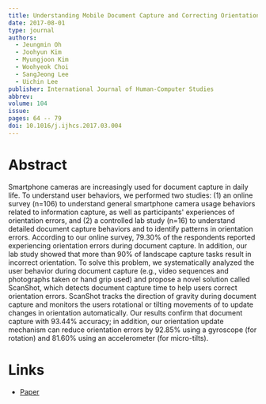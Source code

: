 ```yaml
---
title: Understanding Mobile Document Capture and Correcting Orientation Errors
date: 2017-08-01
type: journal
authors:
  - Jeungmin Oh
  - Joohyun Kim
  - Myungjoon Kim
  - Woohyeok Choi
  - SangJeong Lee
  - Uichin Lee
publisher: International Journal of Human-Computer Studies
abbrev: 
volume: 104
issue:
pages: 64 -- 79
doi: 10.1016/j.ijhcs.2017.03.004
---
```

# Abstract
Smartphone cameras are increasingly used for document capture in daily life. To understand user behaviors, we performed two studies: (1) an online survey (n=106) to understand general smartphone camera usage behaviors related to information capture, as well as participants' experiences of orientation errors, and (2) a controlled lab study (n=16) to understand detailed document capture behaviors and to identify patterns in orientation errors. According to our online survey, 79.30% of the respondents reported experiencing orientation errors during document capture. In addition, our lab study showed that more than 90% of landscape capture tasks result in incorrect orientation. To solve this problem, we systematically analyzed the user behavior during document capture (e.g., video sequences and photographs taken or hand grip used) and propose a novel solution called ScanShot, which detects document capture time to help users correct orientation errors. ScanShot tracks the direction of gravity during document capture and monitors the users rotational or tilting movements of to update changes in orientation automatically. Our results confirm that document capture with 93.44% accuracy; in addition, our orientation update mechanism can reduce orientation errors by 92.85% using a gyroscope (for rotation) and 81.60% using an accelerometer (for micro-tilts).

# Links
* [Paper](https://drive.google.com/uc?export=download&id=1Kbsy9dUX6DyNzcX3NH1CdJzmLQ1Q93wH)